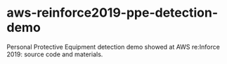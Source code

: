 # aws-reinforce2019-ppe-detection-demo
Personal Protective Equipment detection demo showed at AWS re:Inforce 2019: source code and materials.
